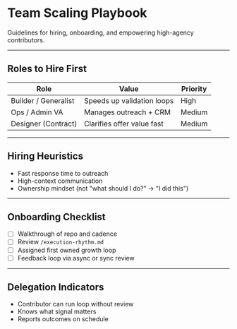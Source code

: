 # Team Scaling Playbook

Guidelines for hiring, onboarding, and empowering high-agency contributors.

---

## Roles to Hire First

| Role                 | Value                      | Priority |
| -------------------- | -------------------------- | -------- |
| Builder / Generalist | Speeds up validation loops | High     |
| Ops / Admin VA       | Manages outreach + CRM     | Medium   |
| Designer (Contract)  | Clarifies offer value fast | Medium   |

---

## Hiring Heuristics

- Fast response time to outreach
- High-context communication
- Ownership mindset (not "what should I do?" → "I did this")

---

## Onboarding Checklist

- [ ] Walkthrough of repo and cadence
- [ ] Review `/execution-rhythm.md`
- [ ] Assigned first owned growth loop
- [ ] Feedback loop via async or sync review

---

## Delegation Indicators

- Contributor can run loop without review
- Knows what signal matters
- Reports outcomes on schedule
